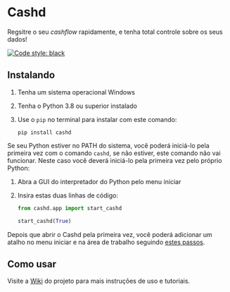 # Cashd

Regsitre o seu *cashflow* rapidamente, e tenha total controle sobre os seus dados!

[![Code style: black](https://img.shields.io/badge/code%20style-black-000000.svg)](https://github.com/psf/black)

## Instalando

1. Tenha um sistema operacional Windows
2. Tenha o Python 3.8 ou superior instalado
3. Use o `pip` no terminal para instalar com este comando:

	```
	pip install cashd
	```

Se seu Python estiver no PATH do sistema, você poderá iniciá-lo pela primeira vez com o comando `cashd`, se não estiver, este comando não vai funcionar.
Neste caso você deverá iniciá-lo pela primeira vez pelo próprio Python:

1. Abra a GUI do interpretador do Python pelo menu iniciar
2. Insira estas duas linhas de código:

	```python
	from cashd.app import start_cashd
	
	start_cashd(True)
	```

Depois que abrir o Cashd pela primeira vez, você poderá adicionar um atalho no menu iniciar e na área de trabalho seguindo [estes passos]().

## Como usar

Visite a [Wiki](https://github.com/VFLins/cashd/wiki) do projeto para mais instruções de uso e tutoriais.
